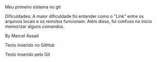 Meu primeiro sistema no git

Dificuldades:
A maior dificuldade foi entender como o "Link" entre os arquivos locais e os remotos funcionam. Além disso, foi confuso no início memorizar alguns comandos.

By Marcel Assad

Texto inserido no GitHub

Texto inserido pelo Git